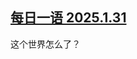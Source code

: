 <!--1738332040000-->
[每日一语 2025.1.31](https://chinadigitaltimes.net/chinese/715496.html)
------

<p>这个世界怎么了？</p><p><img decoding="async" src="https://chinadigitaltimes.net/chinese/files/2025/01/2025.1.31.jpg" alt=""></p><div class="addtoany_share_save_container addtoany_content addtoany_content_bottom"><div class="a2a_kit a2a_kit_size_32 addtoany_list" data-a2a-url="https://chinadigitaltimes.net/chinese/715496.html" data-a2a-title="每日一语 2025.1.31"><a class="a2a_button_facebook" href="https://www.addtoany.com/add_to/facebook?linkurl=https%3A%2F%2Fchinadigitaltimes.net%2Fchinese%2F715496.html&amp;linkname=%E6%AF%8F%E6%97%A5%E4%B8%80%E8%AF%AD%202025.1.31" title="Facebook" rel="nofollow noopener" target="_blank"></a><a class="a2a_button_twitter" href="https://www.addtoany.com/add_to/twitter?linkurl=https%3A%2F%2Fchinadigitaltimes.net%2Fchinese%2F715496.html&amp;linkname=%E6%AF%8F%E6%97%A5%E4%B8%80%E8%AF%AD%202025.1.31" title="Twitter" rel="nofollow noopener" target="_blank"></a><a class="a2a_button_telegram" href="https://www.addtoany.com/add_to/telegram?linkurl=https%3A%2F%2Fchinadigitaltimes.net%2Fchinese%2F715496.html&amp;linkname=%E6%AF%8F%E6%97%A5%E4%B8%80%E8%AF%AD%202025.1.31" title="Telegram" rel="nofollow noopener" target="_blank"></a><a class="a2a_button_reddit" href="https://www.addtoany.com/add_to/reddit?linkurl=https%3A%2F%2Fchinadigitaltimes.net%2Fchinese%2F715496.html&amp;linkname=%E6%AF%8F%E6%97%A5%E4%B8%80%E8%AF%AD%202025.1.31" title="Reddit" rel="nofollow noopener" target="_blank"></a><a class="a2a_button_whatsapp" href="https://www.addtoany.com/add_to/whatsapp?linkurl=https%3A%2F%2Fchinadigitaltimes.net%2Fchinese%2F715496.html&amp;linkname=%E6%AF%8F%E6%97%A5%E4%B8%80%E8%AF%AD%202025.1.31" title="WhatsApp" rel="nofollow noopener" target="_blank"></a><a class="a2a_button_email" href="https://www.addtoany.com/add_to/email?linkurl=https%3A%2F%2Fchinadigitaltimes.net%2Fchinese%2F715496.html&amp;linkname=%E6%AF%8F%E6%97%A5%E4%B8%80%E8%AF%AD%202025.1.31" title="Email" rel="nofollow noopener" target="_blank"></a><a class="a2a_button_copy_link" href="https://www.addtoany.com/add_to/copy_link?linkurl=https%3A%2F%2Fchinadigitaltimes.net%2Fchinese%2F715496.html&amp;linkname=%E6%AF%8F%E6%97%A5%E4%B8%80%E8%AF%AD%202025.1.31" title="Copy Link" rel="nofollow noopener" target="_blank"></a><a class="a2a_dd addtoany_share_save addtoany_share" href="https://www.addtoany.com/share"></a></div></div>
